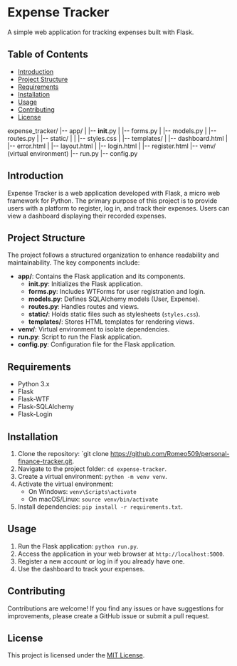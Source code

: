 # Expense Tracker

A simple web application for tracking expenses built with Flask.

## Table of Contents

- [Introduction](#introduction)
- [Project Structure](#project-structure)
- [Requirements](#requirements)
- [Installation](#installation)
- [Usage](#usage)
- [Contributing](#contributing)
- [License](#license)

expense_tracker/
|-- app/
|   |-- __init__.py
|   |-- forms.py
|   |-- models.py
|   |-- routes.py
|   |-- static/
|   |   |-- styles.css
|   |-- templates/
|       |-- dashboard.html
|       |-- error.html
|       |-- layout.html
|       |-- login.html
|       |-- register.html
|-- venv/  (virtual environment)
|-- run.py
|-- config.py


## Introduction

Expense Tracker is a web application developed with Flask, a micro web framework for Python. The primary purpose of this project is to provide users with a platform to register, log in, and track their expenses. Users can view a dashboard displaying their recorded expenses.

## Project Structure

The project follows a structured organization to enhance readability and maintainability. The key components include:

- **app/**: Contains the Flask application and its components.
  - **__init__.py**: Initializes the Flask application.
  - **forms.py**: Includes WTForms for user registration and login.
  - **models.py**: Defines SQLAlchemy models (User, Expense).
  - **routes.py**: Handles routes and views.
  - **static/**: Holds static files such as stylesheets (`styles.css`).
  - **templates/**: Stores HTML templates for rendering views.
- **venv/**: Virtual environment to isolate dependencies.
- **run.py**: Script to run the Flask application.
- **config.py**: Configuration file for the Flask application.

## Requirements

- Python 3.x
- Flask
- Flask-WTF
- Flask-SQLAlchemy
- Flask-Login

## Installation

1. Clone the repository: `git clone https://github.com/Romeo509/personal-finance-tracker.git.
2. Navigate to the project folder: `cd expense-tracker`.
3. Create a virtual environment: `python -m venv venv`.
4. Activate the virtual environment:
   - On Windows: `venv\Scripts\activate`
   - On macOS/Linux: `source venv/bin/activate`
5. Install dependencies: `pip install -r requirements.txt`.

## Usage

1. Run the Flask application: `python run.py`.
2. Access the application in your web browser at `http://localhost:5000`.
3. Register a new account or log in if you already have one.
4. Use the dashboard to track your expenses.

## Contributing

Contributions are welcome! If you find any issues or have suggestions for improvements, please create a GitHub issue or submit a pull request.

## License

This project is licensed under the [MIT License](LICENSE).


